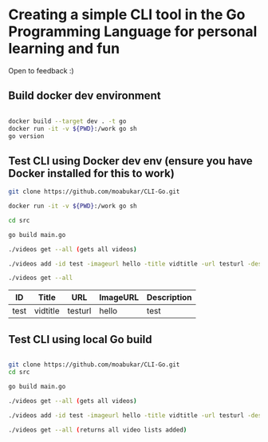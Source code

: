 # Creating a simple CLI tool in the Go Programming Language for personal learning and fun

Open to feedback :) 

## Build docker dev environment

```sh

docker build --target dev . -t go
docker run -it -v ${PWD}:/work go sh
go version

```

## Test CLI using Docker dev env (ensure you have Docker installed for this to work)

```sh
git clone https://github.com/moabukar/CLI-Go.git

docker run -it -v ${PWD}:/work go sh

cd src

go build main.go

./videos get --all (gets all videos)

./videos add -id test -imageurl hello -title vidtitle -url testurl -desc test

./videos get --all

```

| ID   |    Title |  URL  |   ImageURL    |    Description |
| -----| --------- | -------- | ----- | ------ |
| test  |   vidtitle  |      testurl    |     hello  | test |


## Test CLI using local Go build

```sh

git clone https://github.com/moabukar/CLI-Go.git
cd src

go build main.go

./videos get --all (gets all videos)

./videos add -id test -imageurl hello -title vidtitle -url testurl -desc test (adds an input with all the flags)

./videos get --all (returns all video lists added)

```